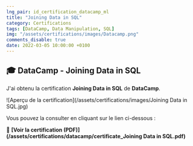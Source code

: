 ```yaml
---
lng_pair: id_certification_datacamp_ml
title: "Joining Data in SQL"
category: Certifications
tags: [DataCamp, Data Manipulation, SQL]
img: "/assets/certifications/images/Datacamp.png"
comments_disable: true
date: 2022-03-05 10:00:00 +0100
---
```


## 🎓 DataCamp - Joining Data in SQL

J'ai obtenu la certification **Joining Data in SQL** de **DataCamp**.

![Aperçu de la certification](/assets/certifications/images/Joining Data in SQL.jpg)  

Vous pouvez la consulter en cliquant sur le lien ci-dessous :

📜 **[Voir la certification (PDF)](/assets/certifications/datacamp/certificate_Joining Data in SQL.pdf)** 
